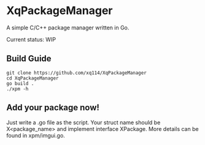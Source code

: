 # XqPackageManager

  A simple C/C++ package manager written in Go.
  
Current status: WIP

## Build Guide

```
git clone https://github.com/xq114/XqPackageManager
cd XqPackageManager
go build .
./xpm -h
```

## Add your package now!

Just write a .go file as the script. Your struct name should be X<package_name> and implement interface XPackage. More details can be found in xpm/imgui.go.

